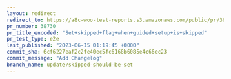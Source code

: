 ```yaml
---
layout: redirect
redirect_to: https://a8c-woo-test-reports.s3.amazonaws.com/public/pr/38730/e2e/index.html
pr_number: 38730
pr_title_encoded: "Set+skipped+flag+when+guided+setup+is+skipped"
pr_test_type: e2e
last_published: "2023-06-15 01:19:45 +0000"
commit_sha: 6cf6227eaf2c2fe40ec5fc6168b6085e4c66ec23
commit_message: "Add Changelog"
branch_name: update/skipped-should-be-set
---
```

